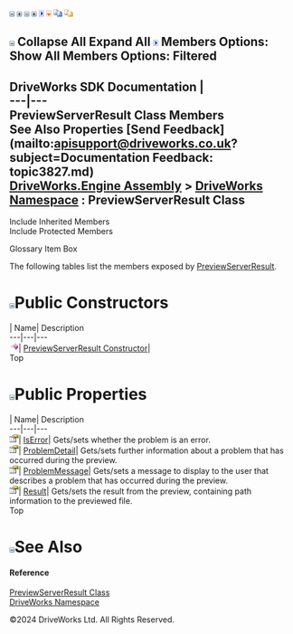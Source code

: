 ![](dotnetimages/collapse.gif) ![](dotnetimages/expand.gif) ![](dotnetimages/collapse.gif) ![](dotnetimages/expand.gif) ![](dotnetimages/drpdown.gif) ![](dotnetimages/drpdown_orange.gif) ![](dotnetimages/copycode.gif) ![](dotnetimages/copycodeHighlight.gif)

![](dotnetimages/collapse.gif) Collapse All Expand All ![](dotnetimages/drpdown.gif) Members Options: Show All  Members Options: Filtered   
---  
DriveWorks SDK Documentation  |   
---|---  
PreviewServerResult Class Members   
See Also Properties [Send Feedback](mailto:apisupport@driveworks.co.uk?subject=Documentation Feedback: topic3827.md)  
[DriveWorks.Engine Assembly](topic2156.md) > [DriveWorks Namespace](topic2159.md) : PreviewServerResult Class  
---  
  
Include Inherited Members    
Include Protected Members  


Glossary Item Box

The following tables list the members exposed by [PreviewServerResult](topic3827.md).

# ![](dotnetimages/collapse.gif)Public Constructors

| Name| Description  
---|---|---  
![Public Constructor](dotnetimages/publicConstructor.gif)| [PreviewServerResult Constructor](topic3833.md)|   
Top

# ![](dotnetimages/collapse.gif)Public Properties

| Name| Description  
---|---|---  
![Public Property](dotnetimages/publicProperty.gif)| [IsError](topic3834.md)| Gets/sets whether the problem is an error.   
![Public Property](dotnetimages/publicProperty.gif)| [ProblemDetail](topic3835.md)| Gets/sets further information about a problem that has occurred during the preview.   
![Public Property](dotnetimages/publicProperty.gif)| [ProblemMessage](topic3836.md)| Gets/sets a message to display to the user that describes a problem that has occurred during the preview.   
![Public Property](dotnetimages/publicProperty.gif)| [Result](topic3837.md)| Gets/sets the result from the preview, containing path information to the previewed file.   
Top

# ![](dotnetimages/collapse.gif)See Also

#### Reference

[PreviewServerResult Class](topic3827.md)   
[DriveWorks Namespace](topic2159.md)

©2024 DriveWorks Ltd. All Rights Reserved.
